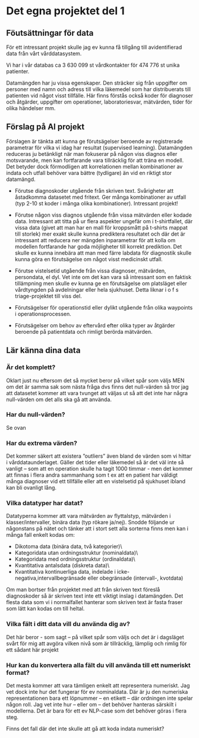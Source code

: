 # Det egna projektet del 1

## Föutsättningar för data

För ett intressant projekt skulle jag ev kunna få tillgång till avidentifierad data från vårt vårddatasystem.

Vi har i vår databas ca 3 630 099 st vårdkontakter för 474 776 st unika patienter.

Datamängden har ju vissa egenskaper. Den sträcker sig från uppgifter om personer med namn och adress till vilka läkemedel som har distribuerats till patienten vid något visst tillfälle. Här finns förstås också koder för diagnoser och åtgärder, uppgifter om operationer, laboratoriesvar, mätvärden, tider för olika händelser mm.

## Förslag på AI projekt 

Förslagen är tänkta att kunna ge förutsägelser beroende av registrerade parametrar för vilka vi idag har resultat (supervised learning). Datamängden reduceras ju betänkligt när man fokuserar på någon viss diagnos eller motsvarande, men kan fortfarande vara tillräcklig för att träna en modell. Det betyder dock förmodligen att korrelationen mellan kombinationer av indata och utfall behöver vara bättre (tydligare) än vid en riktigt stor datamängd.

- Förutse diagnoskoder utgående från skriven text. Svårigheter att åstadkomma datasetet med fritext. Ger många kombinationer av utfall (typ 2-10 st koder i många olika kombinationer). Intressant projekt!

- Förutse någon viss diagnos utgående från vissa mätvärden eller kodade data. Intressant att titta på ur flera aspekter ungefär om i t-shirtfallet, där vissa data (givet att man har en mall för kroppsmått på t-shirts mappat till storlek) mer exakt skulle kunna prediktera resultatet och där det är intressant att reducera ner mängden inparametrar för att kolla om modellen fortfarande har goda möjligheter till korrekt prediktion. Det skulle ex kunna innebära att man med färre labdata för diagnostik skulle kunna göra en förutsägelse om något visst medicinskt utfall.

- Förutse vistelsetid utgående från vissa diagnoser, mätvärden, persondata, el dyl. Vet inte om det kan vara så intressant som en faktisk tillämpning men skulle ev kunna ge en förutsägelse om platsläget eller vårdtyngden på avdelningar eller hela sjukhuset. Detta liknar i o f s triage-projektet till viss del.

- Förutsägelser för operationstid eller dylikt utgående från olika waypoints i operationsprocessen.

- Förutsägelser om behov av eftervård efter olika typer av åtgärder beroende på patientdata och rimligt berörda mätvärden.

## Lär känna dina data

### Är det komplett?

Oklart just nu eftersom det så mycket beror på vilket spår som väljs MEN om det är samma sak som nästa fråga dvs finns det null-värden så tror jag att datasetet kommer att vara tvunget att väljas ut så att det inte har några null-värden om det alls ska gå att använda.

### Har du null-värden?

Se ovan

### Har du extrema värden?

Det kommer säkert att existera ”outliers” även bland de värden som vi hittar i vårddataunderlaget. Gäller det tider eller läkemedel så är det väl inte så vanligt – som att en operation skulle ha tagit 1000 timmar - men det kommer att finnas i flera andra sammanhang som t ex att en patient har väldigt många diagnoser vid ett tillfälle eller att en vistelsetid på sjukhuset ibland kan bli ovanligt lång.

### Vilka datatyper har datat?

Datatyperna kommer att vara mätvärden av flyttalstyp, mätvärden i klasser/intervaller, binära data (typ rökare ja/nej). Snodde följande ur någonstans på nätet och tänker att i stort sett alla sorterna finns men kan i många fall enkelt kodas om:

- Dikotoma data (binära data, två kategorier)\
- Kategoridata utan ordningsstruktur (nominaldata)\
- Kategoridata med ordningsstruktur (ordinaldata)\
- Kvantitativa antalsdata (diskreta data)\
- Kvantitativa kontinuerliga data, indelade i icke-negativa,intervallbegränsade eller obegränsade (intervall-, kvotdata)

Om man bortser från projektet med att från skriven text föreslå diagnoskoder så är skriven text inte ett viktigt inslag i datamängden. Det flesta data som vi i normalfallet hanterar som skriven text är fasta fraser som lätt kan kodas om till heltal.

### Vilka fält i ditt data vill du använda dig av?

Det här beror - som sagt – på vilket spår som väljs och det är i dagsläget svårt för mig att avgöra vilken nivå som är tillräcklig, lämplig och rimlig för ett sådant här projekt

### Hur kan du konvertera alla fält du vill använda till ett numeriskt format?

Det mesta kommer att vara tämligen enkelt att representera numeriskt. Jag vet dock inte hur det fungerar för ev nominaldata. Där är ju den numeriska representationen bara ett löpnummer – en etikett – där ordningen inte spelar någon roll. Jag vet inte hur – eller om – det behöver hanteras särskilt i modellerna. Det är bara för ett ev NLP-case som det behöver göras i flera steg. 

Finns det fall där det inte skulle att gå att koda indata numeriskt?
